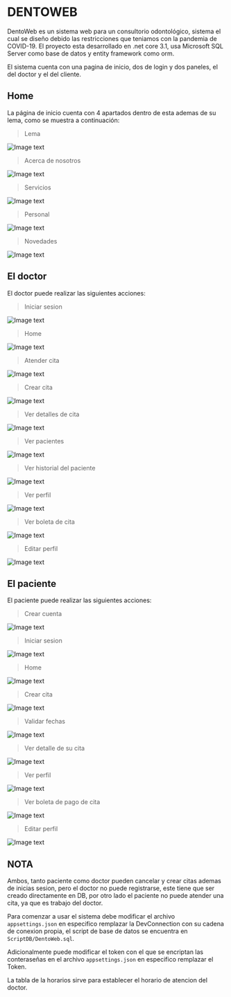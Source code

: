 # DENTOWEB 

DentoWeb es un sistema web para un consultorio odontológico, sistema el cual se diseño debido las restricciones que teniamos con la pandemia de COVID-19. El proyecto esta desarrollado en .net core 3.1, usa Microsoft SQL Server como base de datos y entity framework como orm.


El sistema cuenta con una pagina de inicio, dos de login y dos paneles, el del doctor y el del cliente.


## Home

La página de inicio cuenta con 4 apartados dentro de esta ademas de su lema, como se muestra a continuación:

> Lema

![Image text](./imgs_md/home-lema.png)


> Acerca de nosotros

![Image text](./imgs_md/home-aboutus.png)


> Servicios

![Image text](./imgs_md/home-services.png)


> Personal 

![Image text](./imgs_md/honme-personal.png)


> Novedades

![Image text](./imgs_md/home-novedades.png)


## El doctor

El doctor puede realizar las siguientes acciones: 

> Iniciar sesion

![Image text](./imgs_md/doctor-login.png)


> Home

![Image text](./imgs_md/doctor-home.png)

> Atender cita

![Image text](./imgs_md/doctor-atendercita.png)

> Crear cita

![Image text](./imgs_md/doctor-crearcita.png)


> Ver detalles de cita

![Image text](./imgs_md/doctor-detallecita.png)


> Ver pacientes

![Image text](./imgs_md/doctor-listarpacientes.png)


> Ver historial del paciente

![Image text](./imgs_md/doctor-verhistorialpaciente.png)


> Ver perfil

![Image text](./imgs_md/doctor-profile.png)


> Ver boleta de cita

![Image text](./imgs_md/doctor-verboleta.png)


> Editar perfil

![Image text](./imgs_md/doctor-editardatos.png)


## El paciente

El paciente puede realizar las siguientes acciones: 

> Crear cuenta 

![Image text](./imgs_md/paciente-registro.png)


> Iniciar sesion

![Image text](./imgs_md/paciente-login.png)


> Home 

![Image text](./imgs_md/paciente-home.png)


> Crear cita

![Image text](./imgs_md/paciente-crearcita.png)


> Validar fechas

![Image text](./imgs_md/paciente-validacionfechacita.png)


> Ver detalle de su cita

![Image text](./imgs_md/doctor-detallecita.png)


> Ver perfil

![Image text](./imgs_md/paciente-profile.png)


> Ver boleta de pago de cita

![Image text](./imgs_md/paciente-boleta.png)


>Editar perfil

![Image text](./imgs_md/paciente-editarperfil.png)


## NOTA

Ambos, tanto paciente como doctor pueden cancelar y crear citas ademas de inicias sesion, pero el doctor no puede registrarse, este tiene que ser creado directamente en DB, por otro lado el paciente no puede atender una cita, ya que es trabajo del doctor. 


Para comenzar a usar el sistema debe modificar el archivo `appsettings.json` en especifico remplazar la DevConnection con su cadena de conexion propia, el script de base de datos se encuentra en `ScriptDB/DentoWeb.sql`.


Adicionalmente puede modificar el token con el que se encriptan las conteraseñas en el archivo `appsettings.json` en especifico remplazar el Token.


La tabla de la horarios sirve para establecer el horario de atencion del doctor. 




